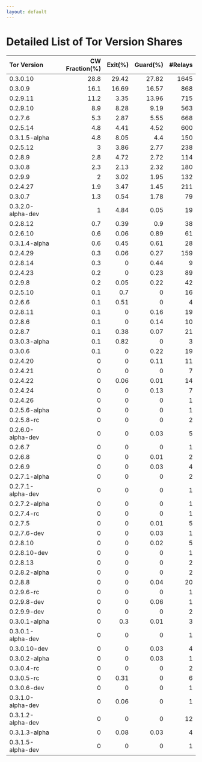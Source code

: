 ```yaml
---
layout: default
---
```



# Detailed List of Tor Version Shares

| Tor Version       |   CW Fraction(%) |   Exit(%) |   Guard(%) |   #Relays |
|:------------------|-----------------:|----------:|-----------:|----------:|
| 0.3.0.10          |             28.8 |     29.42 |      27.82 |      1645 |
| 0.3.0.9           |             16.1 |     16.69 |      16.57 |       868 |
| 0.2.9.11          |             11.2 |      3.35 |      13.96 |       715 |
| 0.2.9.10          |              8.9 |      8.28 |       9.19 |       563 |
| 0.2.7.6           |              5.3 |      2.87 |       5.55 |       668 |
| 0.2.5.14          |              4.8 |      4.41 |       4.52 |       600 |
| 0.3.1.5-alpha     |              4.8 |      8.05 |       4.4  |       150 |
| 0.2.5.12          |              3   |      3.86 |       2.77 |       238 |
| 0.2.8.9           |              2.8 |      4.72 |       2.72 |       114 |
| 0.3.0.8           |              2.3 |      2.13 |       2.32 |       180 |
| 0.2.9.9           |              2   |      3.02 |       1.95 |       132 |
| 0.2.4.27          |              1.9 |      3.47 |       1.45 |       211 |
| 0.3.0.7           |              1.3 |      0.54 |       1.78 |        79 |
| 0.3.2.0-alpha-dev |              1   |      4.84 |       0.05 |        19 |
| 0.2.8.12          |              0.7 |      0.39 |       0.9  |        38 |
| 0.2.6.10          |              0.6 |      0.06 |       0.89 |        61 |
| 0.3.1.4-alpha     |              0.6 |      0.45 |       0.61 |        28 |
| 0.2.4.29          |              0.3 |      0.06 |       0.27 |       159 |
| 0.2.8.14          |              0.3 |      0    |       0.44 |         9 |
| 0.2.4.23          |              0.2 |      0    |       0.23 |        89 |
| 0.2.9.8           |              0.2 |      0.05 |       0.22 |        42 |
| 0.2.5.10          |              0.1 |      0.7  |       0    |        16 |
| 0.2.6.6           |              0.1 |      0.51 |       0    |         4 |
| 0.2.8.11          |              0.1 |      0    |       0.16 |        19 |
| 0.2.8.6           |              0.1 |      0    |       0.14 |        10 |
| 0.2.8.7           |              0.1 |      0.38 |       0.07 |        21 |
| 0.3.0.3-alpha     |              0.1 |      0.82 |       0    |         3 |
| 0.3.0.6           |              0.1 |      0    |       0.22 |        19 |
| 0.2.4.20          |              0   |      0    |       0.11 |        11 |
| 0.2.4.21          |              0   |      0    |       0    |         7 |
| 0.2.4.22          |              0   |      0.06 |       0.01 |        14 |
| 0.2.4.24          |              0   |      0    |       0.13 |         7 |
| 0.2.4.26          |              0   |      0    |       0    |         1 |
| 0.2.5.6-alpha     |              0   |      0    |       0    |         1 |
| 0.2.5.8-rc        |              0   |      0    |       0    |         2 |
| 0.2.6.0-alpha-dev |              0   |      0    |       0.03 |         5 |
| 0.2.6.7           |              0   |      0    |       0    |         1 |
| 0.2.6.8           |              0   |      0    |       0.01 |         2 |
| 0.2.6.9           |              0   |      0    |       0.03 |         4 |
| 0.2.7.1-alpha     |              0   |      0    |       0    |         2 |
| 0.2.7.1-alpha-dev |              0   |      0    |       0    |         1 |
| 0.2.7.2-alpha     |              0   |      0    |       0    |         1 |
| 0.2.7.4-rc        |              0   |      0    |       0    |         1 |
| 0.2.7.5           |              0   |      0    |       0.01 |         5 |
| 0.2.7.6-dev       |              0   |      0    |       0.03 |         1 |
| 0.2.8.10          |              0   |      0    |       0.02 |         5 |
| 0.2.8.10-dev      |              0   |      0    |       0    |         1 |
| 0.2.8.13          |              0   |      0    |       0    |         2 |
| 0.2.8.2-alpha     |              0   |      0    |       0    |         2 |
| 0.2.8.8           |              0   |      0    |       0.04 |        20 |
| 0.2.9.6-rc        |              0   |      0    |       0    |         1 |
| 0.2.9.8-dev       |              0   |      0    |       0.06 |         1 |
| 0.2.9.9-dev       |              0   |      0    |       0    |         2 |
| 0.3.0.1-alpha     |              0   |      0.3  |       0.01 |         3 |
| 0.3.0.1-alpha-dev |              0   |      0    |       0    |         1 |
| 0.3.0.10-dev      |              0   |      0    |       0.03 |         4 |
| 0.3.0.2-alpha     |              0   |      0    |       0.03 |         1 |
| 0.3.0.4-rc        |              0   |      0    |       0    |         2 |
| 0.3.0.5-rc        |              0   |      0.31 |       0    |         6 |
| 0.3.0.6-dev       |              0   |      0    |       0    |         1 |
| 0.3.1.0-alpha-dev |              0   |      0.06 |       0    |         1 |
| 0.3.1.2-alpha-dev |              0   |      0    |       0    |        12 |
| 0.3.1.3-alpha     |              0   |      0.08 |       0.03 |         4 |
| 0.3.1.5-alpha-dev |              0   |      0    |       0    |         1 |